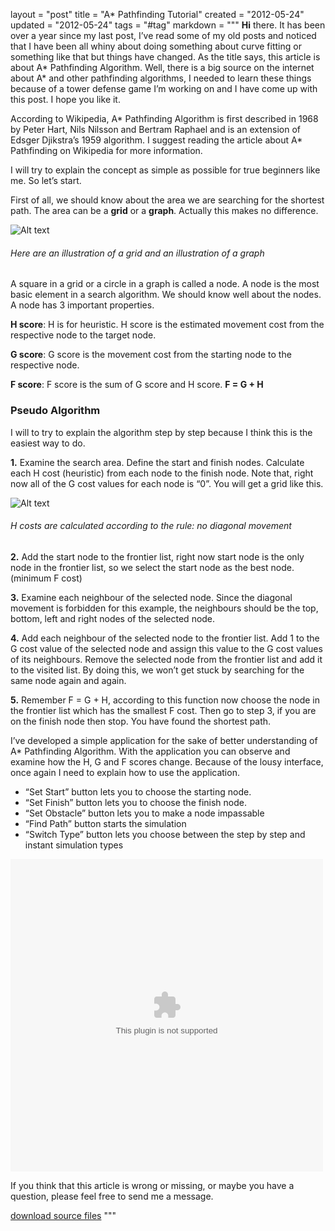 layout = "post"
title = "A* Pathfinding Tutorial"
created = "2012-05-24"
updated = "2012-05-24"
tags = "#tag"
markdown = """
**Hi** there. It has been over a year since my last post, I’ve read some of my old posts and noticed that I have been all whiny about doing something about curve fitting or something like that but things have changed. As the title says, this article is about A* Pathfinding Algorithm. Well, there is a big source on the internet about A* and other pathfinding algorithms, I needed to learn these things because of a tower defense game I’m working on and I have come up with this post. I hope you like it.

According to Wikipedia, A* Pathfinding Algorithm is first described in 1968 by Peter Hart, Nils Nilsson and Bertram Raphael and is an extension of Edsger Djikstra’s 1959 algorithm. I suggest reading the article about A* Pathfinding on Wikipedia for more information.

I will try to explain the concept as simple as possible for true beginners like me. So let’s start.

First of all, we should know about the area we are searching for the shortest path. The area can be a **grid** or a **graph**. Actually this makes no difference.

![Alt text](/assets/2012/astar_illustration00.png)  
###### Here are an illustration of a grid and an illustration of a graph

A square in a grid or a circle in a graph is called a node. A node is the most basic element in a search algorithm. We should know well about the nodes. A node has 3 important properties.

**H score**: H is for heuristic. H score is the estimated movement cost from the respective node to the target node.

**G score**: G score is the movement cost from the starting node to the respective node.

**F score**: F score is the sum of G score and H score. **F = G + H**

### Pseudo Algorithm

I will to try to explain the algorithm step by step because I think this is the easiest way to do.

**1.** Examine the search area. Define the start and finish nodes. Calculate each H cost (heuristic) from each node to the finish node. Note that, right now all of the G cost values for each node is “0”. You will get a grid like this.

![Alt text](/assets/2012/astar_illustration01.png)  
###### H costs are calculated according to the rule: no diagonal movement

**2.** Add the start node to the frontier list, right now start node is the only node in the frontier list, so we select the start node as the best node. (minimum F cost)

**3.** Examine each neighbour of the selected node. Since the diagonal movement is forbidden for this example, the neighbours should be the top, bottom, left and right nodes of the selected node.

**4.** Add each neighbour of the selected node to the frontier list. Add 1 to the G cost value of the selected node and assign this value to the G cost values of its neighbours. Remove the selected node from the frontier list and add it to the visited list. By doing this, we won’t get stuck by searching for the same node again and again.

**5.** Remember F = G + H, according to this function now choose the node in the frontier list which has the smallest F cost. Then go to step 3, if you are on the finish node then stop. You have found the shortest path.

I’ve developed a simple application for the sake of better understanding of A* Pathfinding Algorithm. With the application you can observe and examine how the H, G and F scores change. Because of the lousy interface, once again I need to explain how to use the application.

* “Set Start” button lets you to choose the starting node.
* “Set Finish” button lets you to choose the finish node.
* “Set Obstacle” button lets you to make a node impassable
* “Find Path” button starts the simulation
* “Switch Type” button lets you choose between the step by step and instant simulation types

<object width="500" height="500" data="/assets/2012/a_star_pathfinding.swf"></object>  
 
If you think that this article is wrong or missing, or maybe you have a question, please feel free to send me a message.

[download source files](/assets/2012/a_star_pathfinding_source.zip)
"""
